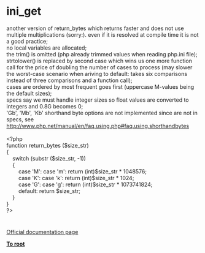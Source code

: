# ini_get




<div class="phpcode"><span class="html">
another version of return_bytes which returns faster and does not use multiple multiplications (sorry:). even if it is resolved at compile time it is not a good practice;<br>no local variables are allocated;<br>the trim() is omitted (php already trimmed values when reading php.ini file);<br>strtolower() is replaced by second case which wins us one more function call for the price of doubling the number of cases to process (may slower the worst-case scenario when ariving to default: takes six comparisons instead of three comparisons and a function call);<br>cases are ordered by most frequent goes first (uppercase M-values being the default sizes);<br>specs say we must handle integer sizes so float values are converted to integers and 0.8G becomes 0;<br>&apos;Gb&apos;, &apos;Mb&apos;, &apos;Kb&apos; shorthand byte options are not implemented since are not in specs, see<br><a href="http://www.php.net/manual/en/faq.using.php#faq.using.shorthandbytes" rel="nofollow" target="_blank">http://www.php.net/manual/en/faq.using.php#faq.using.shorthandbytes</a><br><br><span class="default">&lt;?php<br></span><span class="keyword">function </span><span class="default">return_bytes </span><span class="keyword">(</span><span class="default">$size_str</span><span class="keyword">)<br>{<br>&#xA0; &#xA0; switch (</span><span class="default">substr </span><span class="keyword">(</span><span class="default">$size_str</span><span class="keyword">, -</span><span class="default">1</span><span class="keyword">))<br>&#xA0; &#xA0; {<br>&#xA0; &#xA0; &#xA0; &#xA0; case </span><span class="string">&apos;M&apos;</span><span class="keyword">: case </span><span class="string">&apos;m&apos;</span><span class="keyword">: return (int)</span><span class="default">$size_str </span><span class="keyword">* </span><span class="default">1048576</span><span class="keyword">;<br>&#xA0; &#xA0; &#xA0; &#xA0; case </span><span class="string">&apos;K&apos;</span><span class="keyword">: case </span><span class="string">&apos;k&apos;</span><span class="keyword">: return (int)</span><span class="default">$size_str </span><span class="keyword">* </span><span class="default">1024</span><span class="keyword">;<br>&#xA0; &#xA0; &#xA0; &#xA0; case </span><span class="string">&apos;G&apos;</span><span class="keyword">: case </span><span class="string">&apos;g&apos;</span><span class="keyword">: return (int)</span><span class="default">$size_str </span><span class="keyword">* </span><span class="default">1073741824</span><span class="keyword">;<br>&#xA0; &#xA0; &#xA0; &#xA0; default: return </span><span class="default">$size_str</span><span class="keyword">;<br>&#xA0; &#xA0; }<br>}<br></span><span class="default">?&gt;</span>
</span>
</div>
  

#

[Official documentation page](https://www.php.net/manual/en/function.ini-get.php)

**[To root](/README.md)**